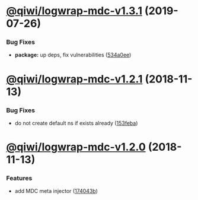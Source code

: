 # [@qiwi/logwrap-mdc-v1.3.1](https://github.com/qiwi/logwrap/compare/v1.3.0...v1.3.1) (2019-07-26)


### Bug Fixes

* **package:** up deps, fix vulnerabilities ([534a0ee](https://github.com/qiwi/logwrap/commit/534a0ee))

# [@qiwi/logwrap-mdc-v1.2.1](https://github.com/qiwi/logwrap/compare/v1.2.0...v1.2.1) (2018-11-13)


### Bug Fixes

* do not create default ns if exists already ([153feba](https://github.com/qiwi/logwrap/commit/153feba))

# [@qiwi/logwrap-mdc-v1.2.0](https://github.com/qiwi/logwrap/compare/v1.1.0...v1.2.0) (2018-11-13)


### Features

* add MDC meta injector ([174043b](https://github.com/qiwi/logwrap/commit/174043b))

